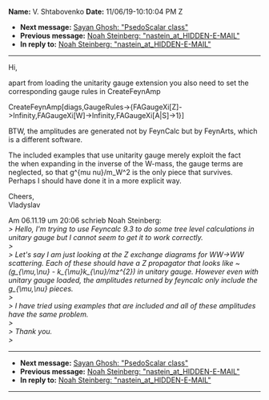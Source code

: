 **Name:** V. Shtabovenko
**Date:** 11/06/19-10:10:04 PM Z

  - **Next message:** [Sayan Ghosh: "PsedoScalar class"](1538.html)
  - **Previous message:** [Noah Steinberg:
    "nastein_at_HIDDEN-E-MAIL"](1536.html)
  - **In reply to:** [Noah Steinberg: "nastein_at_HIDDEN-E-MAIL"](1536.html)

-----

Hi,  

apart from loading the unitarity gauge extension you also need to set
the  
corresponding gauge rules in CreateFeynAmp  

CreateFeynAmp[diags,GaugeRules-\>{FAGaugeXi[Z]-\>Infinity,FAGaugeXi[W]-\>Infinity,FAGaugeXi[A|S]-\>1}]  

BTW, the amplitudes are generated not by FeynCalc but by FeynArts,
which  
is a different software.  

The included examples that use unitarity gauge merely exploit the fact  
the when expanding in the inverse of the W-mass, the gauge terms are  
neglected, so that g^{mu nu}/m\_W^2 is the only piece that survives.  
Perhaps I should have done it in a more explicit way.  

Cheers,  
Vladyslav  

Am 06.11.19 um 20:06 schrieb Noah Steinberg:  
*\> Hello, I'm trying to use Feyncalc 9.3 to do some tree level
calculations in unitary gauge but I cannot seem to get it to work
correctly.*  
*\>*  
*\> Let's say I am just looking at the Z exchange diagrams for WW-\>WW
scattering. Each of these should have a Z propagator that looks like \~
(g\_{\\mu,\\nu} - k\_{\\mu}k\_{\\nu}/mz^{2}) in unitary gauge. However
even with unitary gauge loaded, the amplitudes returned by feyncalc only
include the g\_{\\mu,\\nu} pieces.*  
*\>*  
*\> I have tried using examples that are included and all of these
amplitudes have the same problem.*  
*\>*  
*\> Thank you.*  
*\>*  

-----

  - **Next message:** [Sayan Ghosh: "PsedoScalar class"](1538.html)
  - **Previous message:** [Noah Steinberg:
    "nastein_at_HIDDEN-E-MAIL"](1536.html)
  - **In reply to:** [Noah Steinberg: "nastein_at_HIDDEN-E-MAIL"](1536.html)

-----

